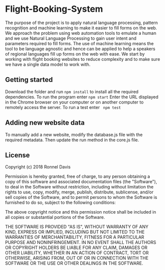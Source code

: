 # Flight-Booking-System
The purpose of the project is to apply natural language processing, pattern recognition and machine learning to make it easier to fill forms on the web. We approach the problem using web automation tools to emulate a human and we use Natural Language Processing to gain user intent and parameters required to fill forms. The use of machine learning means the tool to be language agnostic and hence can be applied to help a speakers of regional languages fill up forms on the web with ease. We start by working with flight booking websites to reduce complexity and to make sure we have a single data model to work with.

## Getting started
Download the folder and run 
```npm install``` 
to install all the required dependencies. To run the program enter 
```npm start```
Enter the URL displayed in the Chrome browser on your computer or on another computer to remotely access the server.
To run a test enter 
``` npm test```

## Adding new website data
To manually add a new website, modify the database.js file with the required metadata. Then update the run method in the core.js file.

## License
Copyright (c) 2018 Ronnel Davis

Permission is hereby granted, free of charge, to any person obtaining a copy
of this software and associated documentation files (the "Software"), to deal
in the Software without restriction, including without limitation the rights
to use, copy, modify, merge, publish, distribute, sublicense, and/or sell
copies of the Software, and to permit persons to whom the Software is
furnished to do so, subject to the following conditions:

The above copyright notice and this permission notice shall be included in all
copies or substantial portions of the Software.

THE SOFTWARE IS PROVIDED "AS IS", WITHOUT WARRANTY OF ANY KIND, EXPRESS OR
IMPLIED, INCLUDING BUT NOT LIMITED TO THE WARRANTIES OF MERCHANTABILITY,
FITNESS FOR A PARTICULAR PURPOSE AND NONINFRINGEMENT. IN NO EVENT SHALL THE
AUTHORS OR COPYRIGHT HOLDERS BE LIABLE FOR ANY CLAIM, DAMAGES OR OTHER
LIABILITY, WHETHER IN AN ACTION OF CONTRACT, TORT OR OTHERWISE, ARISING FROM,
OUT OF OR IN CONNECTION WITH THE SOFTWARE OR THE USE OR OTHER DEALINGS IN THE
SOFTWARE.
